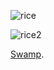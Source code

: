 ![rice](https://github.com/masroof-maindak/dots/assets/62666332/0c103ddb-1f8f-4915-8a4d-ca9f782407c0)

![rice2](https://github.com/masroof-maindak/dots/assets/62666332/a3f2859e-4271-4e49-9fc9-5a45237475a4)

[Swamp](https://github.com/masroof-maindak/swamp.nvim).
